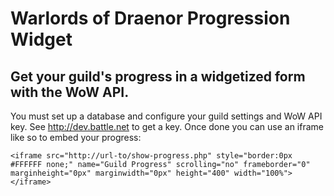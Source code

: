 # Warlords of Draenor Progression Widget

## Get your guild's progress in a widgetized form with the WoW API.

You must set up a database and configure your guild settings and WoW API key.  See http://dev.battle.net to get a key.  Once done you can use an iframe like so to embed your progress:

	<iframe src="http://url-to/show-progress.php" style="border:0px #FFFFFF none;" name="Guild Progress" scrolling="no" frameborder="0" marginheight="0px" marginwidth="0px" height="400" width="100%"></iframe>